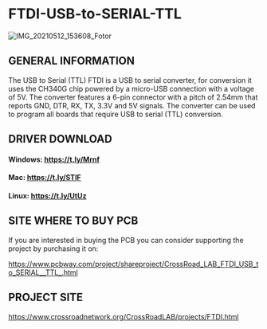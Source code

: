 # FTDI-USB-to-SERIAL-TTL

![IMG_20210512_153608_Fotor](https://user-images.githubusercontent.com/83240004/131410845-d369e56d-91d9-47b9-b779-0a33887a82dc.jpg)


## GENERAL INFORMATION

The USB to Serial (TTL) FTDI is a USB to serial converter, for conversion it uses the CH340G chip powered by a micro-USB connection with a voltage of 5V. The converter features a 6-pin connector with a pitch of 2.54mm that reports GND, DTR, RX, TX, 3.3V and 5V signals. The converter can be used to program all boards that require USB to serial (TTL) conversion.

## DRIVER DOWNLOAD

#### Windows: https://t.ly/Mrnf

#### Mac: https://t.ly/STlF

#### Linux: https://t.ly/UtUz

## SITE WHERE TO BUY PCB

If you are interested in buying the PCB you can consider supporting the project by purchasing it on: 

https://www.pcbway.com/project/shareproject/CrossRoad_LAB_FTDI_USB_to_SERIAL__TTL_.html

## PROJECT SITE

https://www.crossroadnetwork.org/CrossRoadLAB/projects/FTDI.html






